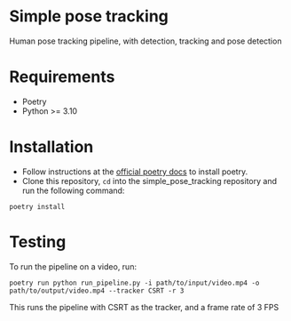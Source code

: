 # Simple pose tracking
Human pose tracking pipeline, with detection, tracking and pose detection

# Requirements
* Poetry
* Python >= 3.10

# Installation
* Follow instructions at the [official poetry docs](https://python-poetry.org/docs/#installing-with-the-official-installer) to install poetry.
* Clone this repository, `cd` into the simple_pose_tracking repository and run the following command:
```shell
poetry install
```

# Testing
To run the pipeline on a video, run:
```shell
poetry run python run_pipeline.py -i path/to/input/video.mp4 -o path/to/output/video.mp4 --tracker CSRT -r 3
```
This runs the pipeline with CSRT as the tracker, and a frame rate of 3 FPS
